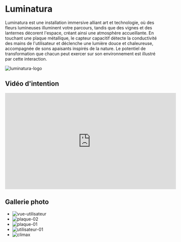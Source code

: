 # Luminatura
Luminatura est une installation immersive alliant art et technologie, où des fleurs lumineuses illuminent votre parcours, tandis que des vignes et des lanternes décorent l'espace, créant ainsi une atmosphère accueillante. En touchant une plaque métallique, le capteur capacitif détecte la conductivité des mains de l'utilisateur et déclenche une lumière douce et chaleureuse, accompagnée de sons apaisants inspirés de la nature. Le potentiel de transformation que chacun peut exercer sur son environnement est illustré par cette interaction.

![luminatura-logo](https://github.com/user-attachments/assets/b8d1a66e-f342-43c1-8318-ce28fc2c28ae)

<!-- ## Bande-annonce -->

## Vidéo d'intention

<iframe width="560" height="315" src="https://www.youtube.com/embed/i6xJno_NFSc" title="YouTube video player" frameborder="0" allow="accelerometer; autoplay; clipboard-write; encrypted-media; gyroscope; picture-in-picture" referrerpolicy="strict-origin-when-cross-origin" allowfullscreen></iframe>

<!-- ## Documentation vidéo -->

## Gallerie photo

* ![vue-utilisateur](https://github.com/user-attachments/assets/3864549b-ab71-4ba4-8e71-9974d3e0bd40)
* ![plaque-02](https://github.com/user-attachments/assets/231c684b-0fba-4dc0-b59e-b4bd0b5ff8fc)
* ![plaque-01](https://github.com/user-attachments/assets/1b7ffeae-cd82-4adb-b65d-7740b6025985)
* ![utilisateur-01](https://github.com/user-attachments/assets/02d52256-d6f6-42dc-925a-0408e5d04865)
* ![climax](https://github.com/user-attachments/assets/2e08cb3c-7e14-43a9-b480-cac65f782a10)

